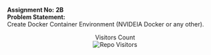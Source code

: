 **Assignment No:** **2B** <br/>
**Problem Statement:** <br/> Create Docker Container Environment (NVIDEIA Docker or any other).
<p align='center'>Visitors Count <br><img align="center" alt="Repo Visitors" src="https://profile-counter.glitch.me/Mahesh33217/count.svg"/></p>
